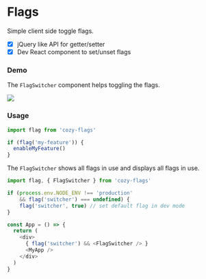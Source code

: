 Flags
=====

Simple client side toggle flags.

- [x] jQuery like API for getter/setter
- [x] Dev React component to set/unset flags

### Demo

The `FlagSwitcher` component helps toggling the flags.

<img src='https://user-images.githubusercontent.com/1606068/43769674-93301fa4-9a3a-11e8-9d2a-93a6ab4f1a07.gif' />

### Usage

```js
import flag from 'cozy-flags'

if (flag('my-feature')) {
  enableMyFeature()
}
```

The `FlagSwitcher` shows all flags in use and displays all
flags in use.

```js
import flag, { FlagSwitcher } from 'cozy-flags'

if (process.env.NODE_ENV !== 'production'
    && flag('switcher') === undefined) {
    flag('switcher', true) // set default flag in dev mode
}

const App = () => {
  return (
    <div>
      { flag('switcher') && <FlagSwitcher /> }
      <MyApp />
    </div>
  )
}

```

